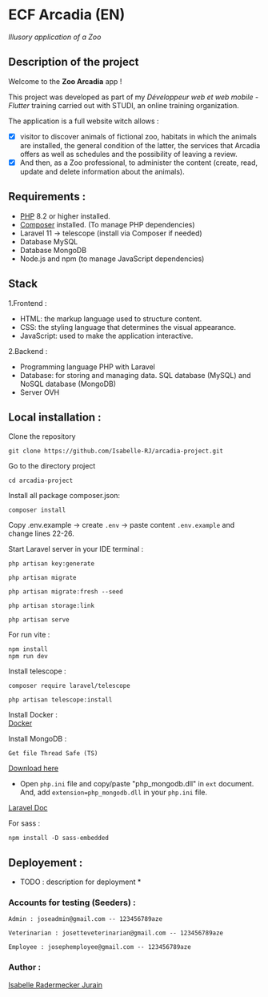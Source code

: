 # ECF Arcadia (EN)
*Illusory application of a Zoo*

## Description of the project
 Welcome to the **Zoo Arcadia** app !

This project was developed as part of my *Développeur web et web mobile - Flutter* training carried out with STUDI, an online training organization.

The application is a full website witch allows :

- [x] visitor to discover animals of fictional zoo, habitats in which the animals are installed, the general condition of the latter, the services that Arcadia offers
as well as schedules and the possibility of leaving a review.
- [x]  And then, as a Zoo professional, to administer the content (create, read, update and delete information about the animals).

## Requirements :
- [PHP](https://www.php.net/downloads.php) 8.2 or higher installed.
- [Composer](https://getcomposer.org/download/) installed. (To manage PHP dependencies)
- Laravel 11 -> telescope (install via Composer if needed)
- Database MySQL
- Database MongoDB
- Node.js and npm (to manage JavaScript dependencies)

## Stack 
1.Frontend :
- HTML: the markup language used to structure content.
- CSS: the styling language that determines the visual appearance.
- JavaScript: used to make the application interactive.

2.Backend :
- Programming language PHP with Laravel
- Database: for storing and managing data. SQL database (MySQL) and NoSQL database (MongoDB)
- Server OVH
## Local installation :

Clone the repository
```shell
git clone https://github.com/Isabelle-RJ/arcadia-project.git
```
Go to the directory project
```shell
cd arcadia-project
```
Install all package composer.json:
```shell
composer install
```
Copy .env.example -> create `.env` -> paste content `.env.example` and change lines 22-26.

Start Laravel server in your IDE terminal :
```shell
php artisan key:generate

php artisan migrate

php artisan migrate:fresh --seed

php artisan storage:link
```

```shell
php artisan serve
```
For run vite :
```shell
npm install
npm run dev
```

Install telescope :
```shell
composer require laravel/telescope 
```
```shell
php artisan telescope:install
```
Install Docker : <br>
[Docker](https://docs.docker.com/desktop/setup/install/windows-install/)

Install MongoDB :
```shell
Get file Thread Safe (TS) 
```
[Download here](https://pecl.php.net/package/mongodb)

- Open `php.ini` file and copy/paste "php_mongodb.dll" in `ext` document. And, add `extension=php_mongodb.dll` in your `php.ini` file.

[Laravel Doc](https://laravel.com/docs/11.x)

For sass :
```shell
npm install -D sass-embedded
```
## Deployement :
* TODO : description for deployment * 

### Accounts for testing (Seeders) :
```Admin : joseadmin@gmail.com -- 123456789aze```

```Veterinarian : josetteveterinarian@gmail.com -- 123456789aze```

```Employee : josephemployee@gmail.com -- 123456789aze```

### Author :

[Isabelle Radermecker Jurain](https://github.com/Isabelle-RJ/arcadia-project)
